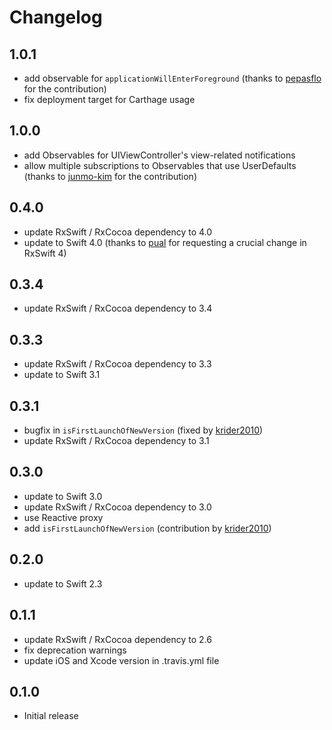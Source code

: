 Changelog
=========

1.0.1
-----
- add observable for `applicationWillEnterForeground` (thanks to [pepasflo](https://github.com/pepasflo) for the contribution)
- fix deployment target for Carthage usage

1.0.0
-----
- add Observables for UIViewController's view-related notifications
- allow multiple subscriptions to Observables that use UserDefaults (thanks to [junmo-kim](https://github.com/junmo-kim) for the contribution)

0.4.0
-----
- update RxSwift / RxCocoa dependency to 4.0
- update to Swift 4.0 (thanks to [pual](https://github.com/pual) for requesting a crucial change in RxSwift 4)

0.3.4
-----
- update RxSwift / RxCocoa dependency to 3.4

0.3.3
-----
- update RxSwift / RxCocoa dependency to 3.3
- update to Swift 3.1

0.3.1
-----
- bugfix in `isFirstLaunchOfNewVersion` (fixed by [krider2010](https://github.com/krider2010))
- update RxSwift / RxCocoa dependency to 3.1

0.3.0
-----
- update to Swift 3.0
- update RxSwift / RxCocoa dependency to 3.0
- use Reactive proxy
- add `isFirstLaunchOfNewVersion` (contribution by [krider2010](https://github.com/krider2010))

0.2.0
-----
- update to Swift 2.3

0.1.1
-----
- update RxSwift / RxCocoa dependency to 2.6
- fix deprecation warnings
- update iOS and Xcode version in .travis.yml file

0.1.0
-----
- Initial release
